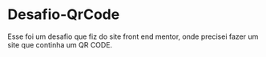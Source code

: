 # Desafio-QrCode
 Esse foi um desafio que fiz do site front end mentor, onde precisei fazer um site que continha um QR CODE. 
